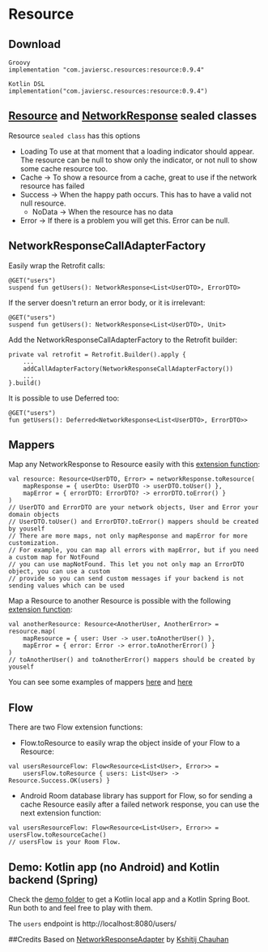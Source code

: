 # Resource

## Download
```
Groovy
implementation "com.javiersc.resources:resource:0.9.4"

Kotlin DSL
implementation("com.javiersc.resources:resource:0.9.4")
```

## [Resource](/resource/src/main/kotlin/com/javiersc/resource/Resource.kt) and [NetworkResponse](/resource/src/main/kotlin/com/javiersc/resource/network/NetworkResponse.kt) sealed classes

Resource `sealed class` has this options

- Loading To use at that moment that a loading indicator should appear. The resource can be null to 
show only the indicator, or not null to show some cache resource too.
- Cache -> To show a resource from a cache, great to use if the network resource has failed
- Success -> When the happy path occurs. This has to have a valid not null resource.
    - NoData -> When the resource has no data
- Error -> If there is a problem you will get this. Error can be null.
     
## NetworkResponseCallAdapterFactory

Easily wrap the Retrofit calls: 
```
@GET("users")
suspend fun getUsers(): NetworkResponse<List<UserDTO>, ErrorDTO>
```
If the server doesn't return an error body, or it is irrelevant:
```
@GET("users")
suspend fun getUsers(): NetworkResponse<List<UserDTO>, Unit>
```
Add the NetworkResponseCallAdapterFactory to the Retrofit builder:
```
private val retrofit = Retrofit.Builder().apply {
    ...
    addCallAdapterFactory(NetworkResponseCallAdapterFactory())
    ...
}.build()
```
It is possible to use Deferred too:
```
@GET("users")
fun getUsers(): Deferred<NetworkResponse<List<UserDTO>, ErrorDTO>>
```

## Mappers

Map any NetworkResponse to Resource easily with this [extension function](/resource/src/main/kotlin/com/javiersc/resource/network/extensions/NetworkResponse.kt):
```
val resource: Resource<UserDTO, Error> = networkResponse.toResource(
    mapResponse = { userDto: UserDTO -> userDTO.toUser() },
    mapError = { errorDTO: ErrorDTO? -> errorDTO.toError() }
)
// UserDTO and ErrorDTO are your network objects, User and Error your domain objects
// UserDTO.toUser() and ErrorDTO?.toError() mappers should be created by youself
// There are more maps, not only mapResponse and mapError for more customization.
// For example, you can map all errors with mapError, but if you need a custom map for NotFound
// you can use mapNotFound. This let you not only map an ErrorDTO object, you can use a custom
// provide so you can send custom messages if your backend is not sending values which can be used
```

Map a Resource to another Resource is possible with the following [extension function](/resource/src/main/kotlin/com/javiersc/resource/extensions/Resource.kt):
```
val anotherResource: Resource<AnotherUser, AnotherError> = resource.map(
    mapResource = { user: User -> user.toAnotherUser() },
    mapError = { error: Error -> error.toAnotherError() }
)
// toAnotherUser() and toAnotherError() mappers should be created by youself
```

You can see some examples of mappers [here](/demo/app/src/main/kotlin/com/javiersc/app/data/datasource/network/mappers) 
and [here](/demo/app/src/main/kotlin/com/javiersc/app/data/datasource/local/mappers)

## Flow 

There are two Flow extension functions:
- Flow<R>.toResource to easily wrap the object inside of your Flow to a Resource:
```
val usersResourceFlow: Flow<Resource<List<User>, Error>> =
    usersFlow.toResource { users: List<User> -> Resource.Success.OK(users) }
```
- Android Room database library has support for Flow, so for sending a cache Resource easily after
a failed network response, you can use the next extension function:
```
val usersResourceFlow: Flow<Resource<List<User>, Error>> = usersFlow.toResourceCache()
// usersFlow is your Room Flow.
``` 

## Demo: Kotlin app (no Android) and Kotlin backend (Spring)

Check the [demo folder](/demo) to get a Kotlin local app and a Kotlin Spring Boot. Run both to and 
feel free to play with them.

The `users` endpoint is http://localhost:8080/users/

##Credits
Based on [NetworkResponseAdapter](https://github.com/haroldadmin/NetworkResponseAdapter)
by [Kshitij Chauhan](https://github.com/haroldadmin)